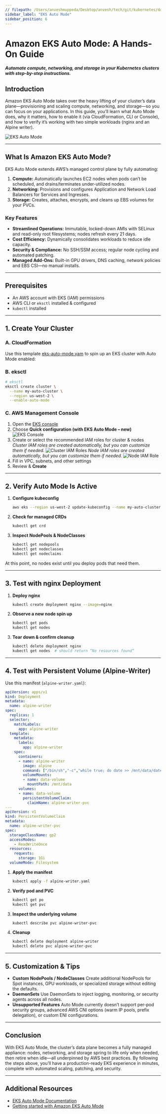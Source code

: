 ```yaml
---
// filepath: /Users/anveshmuppeda/Desktop/anvesh/tech/git/kubernetes/docs/eks/006-eks-auto-mode.md
sidebar_label: "EKS Auto Mode"
sidebar_position: 6
---  
```

# Amazon EKS Auto Mode: A Hands-On Guide
#### *Automate compute, networking, and storage in your Kubernetes clusters with step-by-step instructions.*
## Introduction

Amazon EKS Auto Mode takes over the heavy lifting of your cluster’s data plane—provisioning and scaling compute, networking, and storage—so you can focus on your applications. In this guide, you’ll learn what Auto Mode does, why it matters, how to enable it (via CloudFormation, CLI or Console), and how to verify it’s working with two simple workloads (nginx and an Alpine writer).

![EKS Auto Mode](./img/eks-auto-mode.png)

---

## What Is Amazon EKS Auto Mode?

EKS Auto Mode extends AWS’s managed control plane by fully automating:

1. **Compute:** Automatically launches EC2 nodes when pods can’t be scheduled, and drains/terminates under-utilized nodes.
2. **Networking:** Provisions and configures Application and Network Load Balancers for Services and Ingresses.
3. **Storage:** Creates, attaches, encrypts, and cleans up EBS volumes for your PVCs.

### Key Features

* **Streamlined Operations:** Immutable, locked-down AMIs with SELinux and read-only root filesystems; nodes refresh every 21 days.
* **Cost Efficiency:** Dynamically consolidates workloads to reduce idle capacity.
* **Security & Compliance:** No SSH/SSM access; regular node cycling and automated patching.
* **Managed Add-Ons:** Built-in GPU drivers, DNS caching, network policies and EBS CSI—no manual installs.

---

## Prerequisites

* An AWS account with EKS (IAM) permissions
* AWS CLI or `eksctl` installed & configured
* `kubectl` installed

---

## 1. Create Your Cluster

### A. CloudFormation

Use this template [eks-auto-mode.yam](./cloudformation/eks-auto-mode.yaml) to spin up an EKS cluster with Auto Mode enabled:


### B. eksctl

```bash
# eksctl
eksctl create cluster \
  --name my-auto-cluster \
  --region us-west-2 \
  --enable-auto-mode
```

### C. AWS Management Console

1. Open the [EKS console](https://console.aws.amazon.com/eks/home#/clusters)
2. Choose **Quick configuration (with EKS Auto Mode – new)**
   ![EKS Console](./img/eks-auto-mode-create.png)
3. Create or select the recommended IAM roles for cluster & nodes  
    *Cluster IAM roles are created automatically, but you can customize them if needed.*
    ![Cluster IAM Roles](./img/eks-auto-cluster-role.png)
    *Node IAM roles are created automatically, but you can customize them if needed.*
    ![Node IAM Role](./img/eks-auto-node-role.png)
4. Fill in VPC, subnets, and other settings
5. Review & **Create**

---

## 2. Verify Auto Mode Is Active

1. **Configure kubeconfig**

   ```bash
   aws eks --region us-west-2 update-kubeconfig --name my-auto-cluster
   ```
2. **Check for managed CRDs**

   ```bash
   kubectl get crd
   ```
3. **Inspect NodePools & NodeClasses**

   ```bash
   kubectl get nodepools
   kubectl get nodeclasses
   kubectl get nodeclaims
   ```

At this point, no nodes exist until you deploy pods that need them.

---

## 3. Test with nginx Deployment

1. **Deploy nginx**

   ```bash
   kubectl create deployment nginx --image=nginx
   ```
2. **Observe a new node spin up**

   ```bash
   kubectl get pods
   kubectl get nodes
   ```
3. **Tear down & confirm cleanup**

   ```bash
   kubectl delete deployment nginx
   kubectl get nodes  # should return “No resources found”
   ```

---

## 4. Test with Persistent Volume (Alpine-Writer)

Use this manifest (`alpine-writer.yaml`):

```yaml
apiVersion: apps/v1
kind: Deployment
metadata:
  name: alpine-writer
spec:
  replicas: 1
  selector:
    matchLabels:
      app: alpine-writer
  template:
    metadata:
      labels:
        app: alpine-writer
    spec:
      containers:
      - name: alpine-writer
        image: alpine
        command: ["/bin/sh","-c","while true; do date >> /mnt/data/date.txt; sleep 1; done"]
        volumeMounts:
        - name: data-volume
          mountPath: /mnt/data
      volumes:
      - name: data-volume
        persistentVolumeClaim:
          claimName: alpine-writer-pvc
---
apiVersion: v1
kind: PersistentVolumeClaim
metadata:
  name: alpine-writer-pvc
spec:
  storageClassName: gp2
  accessModes:
    - ReadWriteOnce
  resources:
    requests:
      storage: 1Gi
  volumeMode: Filesystem
```

1. **Apply the manifest**

   ```bash
   kubectl apply -f alpine-writer.yaml
   ```
2. **Verify pod and PVC**

   ```bash
   kubectl get po
   kubectl get pvc
   ```
3. **Inspect the underlying volume**

   ```bash
   kubectl describe pvc alpine-writer-pvc
   ```
4. **Cleanup**

   ```bash
   kubectl delete deployment alpine-writer
   kubectl delete pvc alpine-writer-pvc
   ```

---

## 5. Customization & Tips

* **Custom NodePools / NodeClasses**
  Create additional NodePools for Spot instances, GPU workloads, or specialized storage without editing the defaults.
* **DaemonSets**
  Use DaemonSets to inject logging, monitoring, or security agents across all nodes.
* **Unsupported Features**
  Auto Mode currently doesn’t support per-pod security groups, advanced AWS CNI options (warm IP pools, prefix delegation), or custom ENI configurations.

---

## Conclusion

With EKS Auto Mode, the cluster’s data plane becomes a fully managed appliance: nodes, networking, and storage spring to life only when needed, then retire when idle—all underpinned by AWS best practices. By following the steps above, you’ll have a production-ready EKS experience in minutes, complete with automated scaling, patching, and security.

---

## Additional Resources
* [EKS Auto Mode Documentation](https://docs.aws.amazon.com/eks/latest/userguide/automode.html)
* [Getting started with Amazon EKS Auto Mode](https://aws.amazon.com/blogs/containers/getting-started-with-amazon-eks-auto-mode/)
